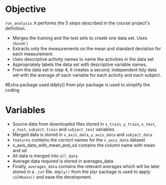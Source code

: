 # Objective

`run_analysis.R` performs the 5 steps described in the course project's definition.

* Merges the training and the test sets to create one data set. Uses `rbind()`
* Extracts only the measurements on the mean and standard deviation for each measurement. 
* Uses descriptive activity names to name the activities in the data set
* Appropriately labels the data set with descriptive variable names. 
* From the data set in step 4, it creates a second, independent tidy data set with the average of each variable for each activity and each subject.

#Extra package used
ddply() from plyr package is used to simplify the coding

# Variables
* Source data from downloaded files stored in `x_train`, `y_train`, `x_test`, `y_test`, `subject_train` and `subject_test` variables
* Merged data is stored in `x_axis_data`, `y_axis_data` and `subject_data` 
* `features` contains the correct names for the `x_axis_data` dataset
* x_axis_data_with_mean_and_sd contains the column name with mean and sd
* All data is merged into `all_data` 
* Average data required is stored in averages_data
* Finally, `averages_data` contains the relevant averages which will be later stored in a `.txt` file. `ddply()` from the plyr package is used to apply `colMeans()` and ease the development.